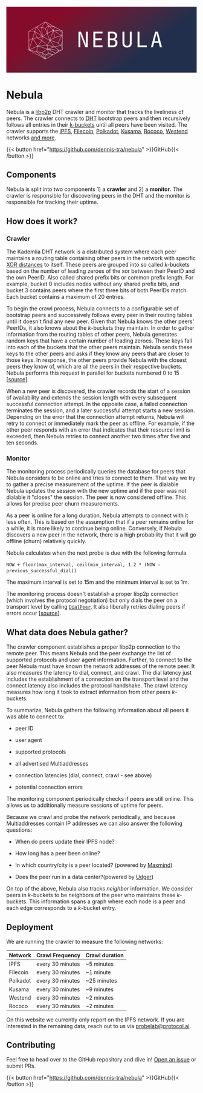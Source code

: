 ![Nebula Logo](./nebula.png)

# Nebula

Nebula is a [libp2p](https://github.com/libp2p/go-libp2p-kad-dht) DHT crawler and monitor that tracks the liveliness of peers. The crawler connects to [DHT](https://en.wikipedia.org/wiki/Distributed_hash_table) bootstrap peers and then recursively follows all entries in their [k-buckets](https://en.wikipedia.org/wiki/Kademlia) until all peers have been visited. The crawler supports the [IPFS](https://ipfs.network), [Filecoin](https://filecoin.io), [Polkadot](https://polkadot.network/), [Kusama](https://kusama.network/), [Rococo](https://substrate.io/developers/rococo-network/), [Westend](https://wiki.polkadot.network/docs/maintain-networks#westend-test-network) networks [and more](https://github.com/dennis-tra/nebula/blob/a33a5fd493caaeb07e92ecc73c32ee87ae9e374f/pkg/config/config.go#L11).

{{< button href="https://github.com/dennis-tra/nebula" >}}GitHub{{< /button >}}

## Components

Nebula is split into two components 1) a **crawler** and 2) a **monitor**. The crawler is responsible for discovering peers in the DHT and the monitor is responsible for tracking their uptime.

## How does it work?

### Crawler

The Kademlia DHT network is a distributed system where each peer maintains a routing table containing other peers in the network with specific [XOR distances](https://en.wikipedia.org/wiki/Kademlia#Accelerated_lookups) to itself. These peers are grouped into so called _k_-buckets based on the number of leading zeroes of the xor between their PeerID and the own PeerID. Also called shared prefix bits or common prefix length. For example, bucket 0 includes nodes without any shared prefix bits, and bucket 3 contains peers where the first three bits of both PeerIDs match. Each bucket contains a maximum of 20 entries.

To begin the crawl process, Nebula connects to a configurable set of bootstrap peers and successively follows every peer in their routing tables until it doesn't find any new peer. Given that Nebula knows the other peers' PeerIDs, it also knows about the _k_-buckets they maintain. In order to gather information from the routing tables of other peers, Nebula generates random keys that have a certain number of leading zeroes. These keys fall into each of the buckets that the other peers maintain. Nebula sends these keys to the other peers and asks if they know any peers that are closer to those keys. In response, the other peers provide Nebula with the closest peers they know of, which are all the peers in their respective buckets. Nebula performs this request in parallel for buckets numbered 0 to 15 [[source](https://github.com/dennis-tra/nebula/blob/a20481d35509411b03b3fcfcf0f148b49a5eda3f/pkg/crawl/crawl_p2p.go#L131)].

When a new peer is discovered, the crawler records the start of a session of availability and extends the session length with every subsequent successful connection attempt. In the opposite case, a failed connection terminates the session, and a later successful attempt starts a new session. Depending on the error that the connection attempt returns, Nebula will retry to connect or immediately mark the peer as offline. For example, if the other peer responds with an error that indicates that their resource limit is exceeded, then Nebula retries to connect another two times after five and ten seconds.

### Monitor

The monitoring process periodically queries the database for peers that Nebula considers to be online and tries to connect to them. That way we try to gather a precise measurement of the uptime. If the peer is dialable Nebula updates the session with the new uptime and if the peer was not dialable it "closes" the session. The peer is now considered offline. This allows for precise peer churn measurements.

As a peer is online for a long duration, Nebula attempts to connect with it less often. This is based on the assumption that if a peer remains online for a while, it is more likely to continue being online. Conversely, if Nebula discovers a new peer in the network, there is a high probability that it will go offline (churn) relatively quickly.

Nebula calculates when the next probe is due with the following formula

```
NOW + floor(max_interval, ceil(min_interval, 1.2 * (NOW - previous_successful_dial))
```

The maximum interval is set to 15m and the minimum interval is set to 1m.

The monitoring process doesn't establish a proper libp2p connection (which involves the protocol negotiation) but only dials the peer on a transport level by calling [`DialPeer`](https://github.com/libp2p/go-libp2p/blob/8d771355b41297623e05b04a865d029a2522a074/p2p/net/swarm/swarm_dial.go#L229). It also liberally retries dialing peers if errors occur [[source](https://github.com/dennis-tra/nebula/blob/a20481d35509411b03b3fcfcf0f148b49a5eda3f/pkg/monitor/dialer.go#L117)].

## What data does Nebula gather?

The crawler component establishes a proper libp2p connection to the remote peer. This means Nebula and the peer exchange the list of supported protocols and user agent information. Further, to connect to the peer Nebula must have known the network addresses of the remote peer. It also measures the latency to dial, connect, and crawl. The dial latency just includes the establishment of a connection on the transport level and the connect latency also includes the protocol handshake. The crawl latency measures how long it took to extract information from other peers _k_-buckets.

To summarize, Nebula gathers the following information about all peers it was able to connect to:

- peer ID

- user agent

- supported protocols

- all advertised Multiaddresses

- connection latencies (dial, connect, crawl - see above)

- potential connection errors

The monitoring component periodically checks if peers are still online. This allows us to additionally measure sessions of uptime for peers.

Because we crawl and probe the network periodically, and because Multiaddresses contain IP addresses we can also answer the following questions:

- When do peers update their IPFS node?

- How long has a peer been online?

- In which country/city is a peer located? (powered by [Maxmind](https://www.maxmind.com/en/home))

- Does the peer run in a data center?(powered by [Udger](https://udger.com/))

On top of the above, Nebula also tracks _neighbor_ information. We consider peers in _k_-buckets to be neighbors of the peer who maintains these _k_-buckets. This information spans a graph where each node is a peer and each edge corresponds to a _k_-bucket entry.

## Deployment

We are running the crawler to measure the following networks:

| Network  | Crawl Frequency  | Crawl duration |
| -------- | ---------------- | -------------- |
| IPFS     | every 30 minutes | ~5 minutes     |
| Filecoin | every 30 minutes | ~1 minute      |
| Polkadot | every 30 minutes | ~25 minutes    |
| Kusama   | every 30 minutes | ~9 minutes     |
| Westend  | every 30 minutes | ~2 minutes     |
| Rococo   | every 30 minutes | ~2 minutes     |

On this website we currently only report on the IPFS network. If you are interested in the remaining data, reach out to us via probelab@protocol.ai.

## Contributing

Feel free to head over to the GitHub repository and dive in! [Open an issue](https://github.com/dennis-tra/nebula/issues/new) or submit PRs.

{{< button href="https://github.com/dennis-tra/nebula" >}}GitHub{{< /button >}}
